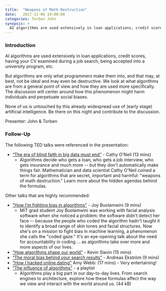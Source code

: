 ```yaml
---
title:  "Weapons of Math Destruction"
date:   2017-11-06 19:00:00
categories: Torben John
synopsis: >
  AI algorithms are used extensively in loan applications, credit scores, having your CV examined during a job search, being accepted into a university program, etc. But algorithms are only what programmers make them into, and that may, at best, not be ideal and may even be destructive. We look at what algorithms are from a general point of view and how they are used more specifically. The discussion will center around how this phenomenon might harm individuals and perpetuate social biases. None of us is untouched by this already widespread use of (early stage) artificial intelligence. Be there on this night and contribute to the discussion.
---
```


### Introduction

AI algorithms are used extensively in loan applications, credit scores, having your CV examined during a job search, being accepted into a university program, etc.

But algorithms are only what programmers make them into, and that may, at best, not be ideal and may even be destructive. We look at what algorithms are from a general point of view and how they are used more specifically. The discussion will center around how this phenomenon might harm individuals and perpetuate social biases.

None of us is untouched by this already widespread use of (early stage) artificial intelligence. Be there on this night and contribute to the discussion.


Presenter: John & Torben

### Follow-Up

The following TED talks were referenced in the presentation:

*  [“The era of blind faith in big data must end”](https://www.ted.com/talks/cathy_o_neil_the_era_of_blind_faith_in_big_data_must_end) - Cathy O'Neil (13 mins)
	* Algorithms decide who gets a loan, who gets a job interview, who gets insurance and much more -- but they don't automatically make things fair. Mathematician and data scientist Cathy O'Neil coined a term for algorithms that are secret, important and harmful: "weapons of math destruction." Learn more about the hidden agendas behind the formulas.

Other talks that are highly recommended:

* ["How I’m fighting bias in algorithms"](https://www.ted.com/talks/joy_buolamwini_how_i_m_fighting_bias_in_algorithms) - Joy Buolamwini (9 mins) 
	* MIT grad student Joy Buolamwini was working with facial analysis software when she noticed a problem: the software didn't detect her face -- because the people who coded the algorithm hadn't taught it to identify a broad range of skin tones and facial structures. Now she's on a mission to fight bias in machine learning, a phenomenon she calls the "coded gaze." It's an eye-opening talk about the need for accountability in coding ... as algorithms take over more and more aspects of our lives.
* ["How algorithms shape our world"](https://www.ted.com/talks/kevin_slavin_how_algorithms_shape_our_world) - Kevin Slavin (15 mins)
* [“The moral bias behind your search results”](https://www.ted.com/talks/andreas_ekstrom_the_moral_bias_behind_your_search_results) - Andreas Ekström (9 mins)
* [“How I hacked online dating"](https://www.ted.com/talks/amy_webb_how_i_hacked_online_dating) Amy Webb: (17 mins) - Very entertaining!
* [“The influence of algorithms”](https://www.ted.com/playlists/323/the_influence_of_algorithms) - a playlist
	* Algorithms play a big part in our day-to-day lives. From search engines to architecture, explore how these formulas affect the way we view and interact with the world around us. (44 kB)
